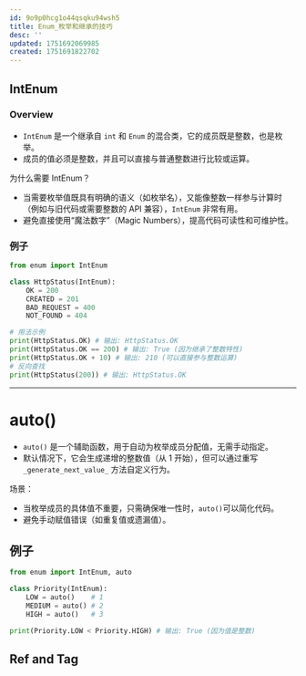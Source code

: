 ```yaml
---
id: 9o9p0hcg1o44qsqku94wsh5
title: Enum_枚举和继承的技巧
desc: ''
updated: 1751692069985
created: 1751691822702
---
```


## IntEnum

### Overview

- `IntEnum` 是一个继承自 `int` 和 `Enum` 的混合类，它的成员既是整数，也是枚举。
- 成员的值必须是整数，并且可以直接与普通整数进行比较或运算。

为什么需要 IntEnum？

- 当需要枚举值既具有明确的语义（如枚举名），又能像整数一样参与计算时（例如与旧代码或需要整数的 API 兼容），`IntEnum` 非常有用。
- 避免直接使用“魔法数字”（Magic Numbers），提高代码可读性和可维护性。

### 例子
```python
from enum import IntEnum

class HttpStatus(IntEnum):
    OK = 200
    CREATED = 201
    BAD_REQUEST = 400
    NOT_FOUND = 404

# 用法示例
print(HttpStatus.OK) # 输出: HttpStatus.OK
print(HttpStatus.OK == 200) # 输出: True (因为继承了整数特性)
print(HttpStatus.OK + 10) # 输出: 210 (可以直接参与整数运算)
# 反向查找
print(HttpStatus(200)) # 输出: HttpStatus.OK
```

---

#  auto()

- `auto()` 是一个辅助函数，用于自动为枚举成员分配值，无需手动指定。
- 默认情况下，它会生成递增的整数值（从 1 开始），但可以通过重写 `_generate_next_value_` 方法自定义行为。

场景：

- 当枚举成员的具体值不重要，只需确保唯一性时，`auto()`可以简化代码。
- 避免手动赋值错误（如重复值或遗漏值）。

## 例子

```python
from enum import IntEnum, auto

class Priority(IntEnum):
    LOW = auto()    # 1
    MEDIUM = auto() # 2
    HIGH = auto()   # 3

print(Priority.LOW < Priority.HIGH) # 输出: True (因为值是整数)
```

## Ref and Tag